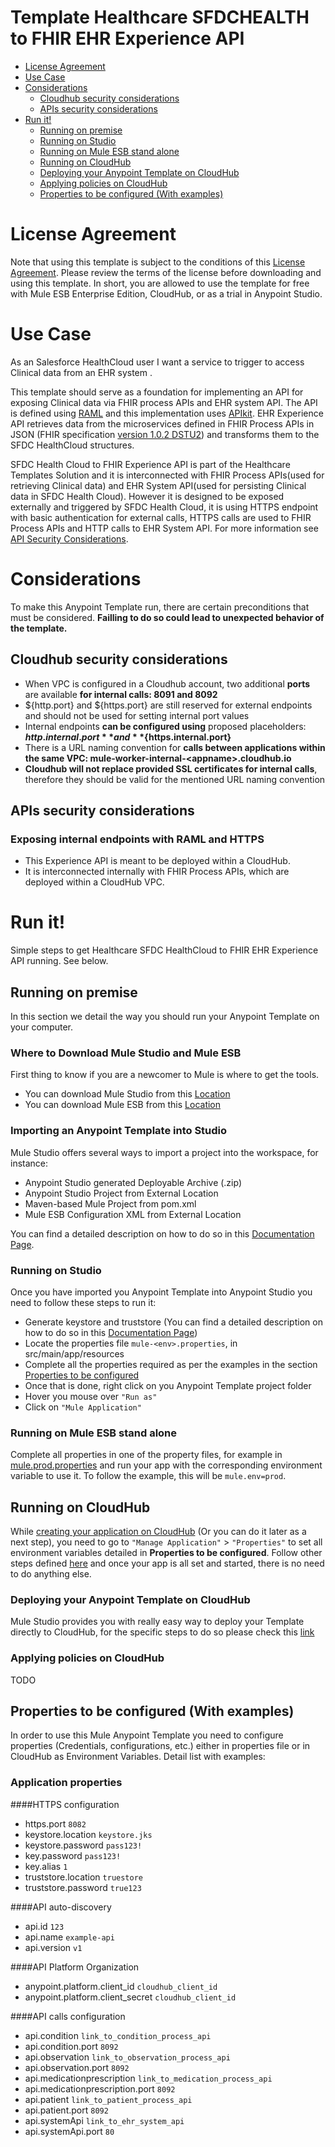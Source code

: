 # Template Healthcare SFDCHEALTH to FHIR EHR Experience API

+ [License Agreement](#licenseagreement)
+ [Use Case](#usecase)
+ [Considerations](#considerations)
	* [Cloudhub security considerations](#cloudhubsecurityconsiderations)
	* [APIs security considerations](#apissecurityconsiderations)
+ [Run it!](#runit)
	* [Running on premise](#runonopremise)
	* [Running on Studio](#runonstudio)
	* [Running on Mule ESB stand alone](#runonmuleesbstandalone)
	* [Running on CloudHub](#runoncloudhub)
	* [Deploying your Anypoint Template on CloudHub](#deployingyouranypointtemplateoncloudhub)
	* [Applying policies on CloudHub](#applyingpolicies)
	* [Properties to be configured (With examples)](#propertiestobeconfigured)

# License Agreement <a name="licenseagreement"/>
Note that using this template is subject to the conditions of this [License Agreement](AnypointTemplateLicense.pdf).
Please review the terms of the license before downloading and using this template. In short, you are allowed to use the template for free with Mule ESB Enterprise Edition, CloudHub, or as a trial in Anypoint Studio.

# Use Case <a name="usecase"/>

As an Salesforce HealthCloud user I want a service to trigger to access Clinical data from an EHR system .

This template should serve as a foundation for implementing an API for exposing Clinical data via FHIR process APIs and EHR system API. The API is defined using [RAML](https://docs.mulesoft.com/anypoint-platform-for-apis/walkthrough-design-existing#about-raml) and this implementation uses [APIkit](https://docs.mulesoft.com/anypoint-platform-for-apis/apikit-basic-anatomy#basic-anatomy). EHR Experience API retrieves data from the microservices defined in FHIR Process APIs in JSON (FHIR specification [version 1.0.2 DSTU2](https://www.hl7.org/FHIR/DSTU2/index.html)) and transforms them to the SFDC HealthCloud structures.

SFDC Health Cloud to FHIR Experience API is part of the Healthcare Templates Solution and it is interconnected with FHIR Process APIs(used for retrieving Clinical data) and EHR System API(used for persisting Clinical data in SFDC Health Cloud). However it is designed to be exposed externally and triggered by SFDC Health Cloud, it is using HTTPS endpoint with basic authentication for external calls, HTTPS calls are used to FHIR Process APIs and HTTP calls to EHR System API. For more information see [API Security Considerations](#apissecurityconsiderations).

# Considerations <a name="considerations"/>

To make this Anypoint Template run, there are certain preconditions that must be considered. **Failling to do so could lead to unexpected behavior of the template.**

## Cloudhub security considerations <a name="cloudhubsecurityconsiderations"/>

+ When VPC is configured in a Cloudhub account, two additional **ports** are available **for internal calls: 8091 and 8092**
+ ${http.port} and ${https.port} are still reserved for external endpoints and should not be used for setting internal port values
+ Internal endpoints **can be configured using** proposed placeholders: **${http.internal.port}** and **${https.internal.port}**
+ There is a URL naming convention for **calls between applications within the same VPC: mule-worker-internal-<appname\>.cloudhub.io**
+ **Cloudhub will not replace provided SSL certificates for internal calls**, therefore they should be valid for the mentioned URL naming convention

## APIs security considerations <a name="apissecurityconsiderations"/>

### Exposing internal endpoints with RAML and HTTPS
+ This Experience API is meant to be deployed within a CloudHub.
+ It is interconnected internally with FHIR Process APIs, which are deployed within a CloudHub VPC.

# Run it! <a name="runit"/>
Simple steps to get Healthcare SFDC HealthCloud to FHIR EHR Experience API running.
See below.

## Running on premise <a name="runonopremise"/>
In this section we detail the way you should run your Anypoint Template on your computer.


### Where to Download Mule Studio and Mule ESB
First thing to know if you are a newcomer to Mule is where to get the tools.

+ You can download Mule Studio from this [Location](http://www.mulesoft.com/platform/mule-studio)
+ You can download Mule ESB from this [Location](http://www.mulesoft.com/platform/soa/mule-esb-open-source-esb)

### Importing an Anypoint Template into Studio
Mule Studio offers several ways to import a project into the workspace, for instance: 

+ Anypoint Studio generated Deployable Archive (.zip)
+ Anypoint Studio Project from External Location
+ Maven-based Mule Project from pom.xml
+ Mule ESB Configuration XML from External Location

You can find a detailed description on how to do so in this [Documentation Page](http://www.mulesoft.org/documentation/display/current/Importing+and+Exporting+in+Studio).

### Running on Studio <a name="runonstudio"/>
Once you have imported you Anypoint Template into Anypoint Studio you need to follow these steps to run it:

+ Generate keystore and truststore (You can find a detailed description on how to do so in this [Documentation Page](https://docs.mulesoft.com/mule-user-guide/v/3.7/tls-configuration#generating-keystores-and-truststores))
+ Locate the properties file `mule-<env>.properties`, in src/main/app/resources
+ Complete all the properties required as per the examples in the section [Properties to be configured](#propertiestobeconfigured)
+ Once that is done, right click on you Anypoint Template project folder 
+ Hover you mouse over `"Run as"`
+ Click on  `"Mule Application"`

### Running on Mule ESB stand alone <a name="runonmuleesbstandalone"/>
Complete all properties in one of the property files, for example in [mule.prod.properties](../master/src/main/resources/mule.prod.properties) and run your app with the corresponding environment variable to use it. To follow the example, this will be `mule.env=prod`. 

## Running on CloudHub <a name="runoncloudhub"/>
While [creating your application on CloudHub](http://www.mulesoft.org/documentation/display/current/Hello+World+on+CloudHub) (Or you can do it later as a next step), you need to go to `"Manage Application"` > `"Properties"` to set all environment variables detailed in **Properties to be configured**.
Follow other steps defined [here](#runonpremise) and once your app is all set and started, there is no need to do anything else.

### Deploying your Anypoint Template on CloudHub <a name="deployingyouranypointtemplateoncloudhub"/>
Mule Studio provides you with really easy way to deploy your Template directly to CloudHub, for the specific steps to do so please check this [link](http://www.mulesoft.org/documentation/display/current/Deploying+Mule+Applications#DeployingMuleApplications-DeploytoCloudHub)

### Applying policies on CloudHub <a name="applyingpolicies"/>
TODO

## Properties to be configured (With examples) <a name="propertiestobeconfigured"/>
In order to use this Mule Anypoint Template you need to configure properties (Credentials, configurations, etc.) either in properties file or in CloudHub as Environment Variables. Detail list with examples:
### Application properties

####HTTPS configuration
+ https.port `8082` 
+ keystore.location `keystore.jks` 
+ keystore.password `pass123!`
+ key.password `pass123!`
+ key.alias `1`
+ truststore.location `truestore` 
+ truststore.password `true123`

####API auto-discovery
+ api.id `123`
+ api.name `example-api`
+ api.version `v1` 

####API Platform Organization
+ anypoint.platform.client_id `cloudhub_client_id` 
+ anypoint.platform.client_secret `cloudhub_client_id` 

####API calls configuration
+ api.condition `link_to_condition_process_api`
+ api.condition.port `8092` 
+ api.observation `link_to_observation_process_api`
+ api.observation.port `8092`
+ api.medicationprescription `link_to_medication_process_api`
+ api.medicationprescription.port `8092`
+ api.patient `link_to_patient_process_api`
+ api.patient.port `8092`
+ api.systemApi `link_to_ehr_system_api`
+ api.systemApi.port `80`
